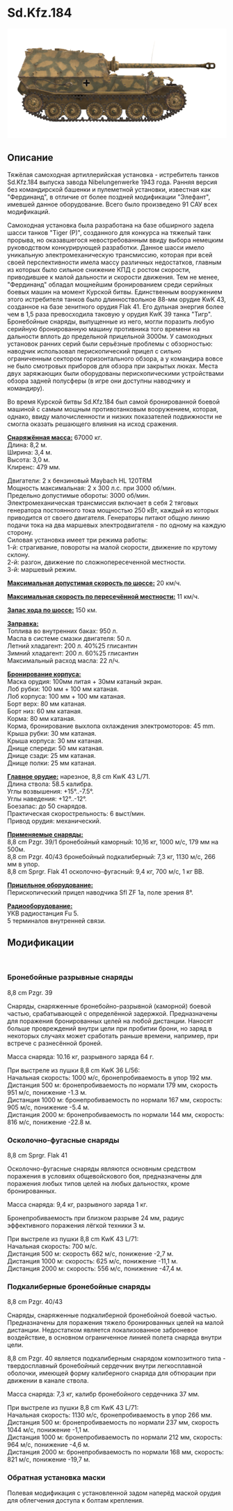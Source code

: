 # Sd.Kfz.184  
  
![sdkfz184](../images/sdkfz184.png)  
  
## Описание  
  
Тяжёлая самоходная артиллерийская установка - истребитель танков Sd.Kfz.184 выпуска завода Nibelungenwerke 1943 года. Ранняя версия без командирской башенки и пулеметной установки, известная как "Фердинанд", в отличие от более поздней модификации "Элефант", имевшей данное оборудование. Всего было произведено 91 САУ всех модификаций.  
  
Самоходная установка была разработана на базе обширного задела шасси танков "Tiger (P)", созданного для конкурса на тяжелый танк прорыва, но оказавшегося невостребованным ввиду выбора немецким руководством конкурирующей разработки. Данное шасси имело уникальную электромеханическую трансмиссию, которая при всей своей перспективности имела массу различных недостатков, главным из которых было сильное снижение КПД с ростом скорости, приводившее к малой дальности и скорости движения. Тем не менее, "Фердинанд" обладал мощнейшим бронированием среди серийных боевых машин на момент Курской битвы. Единственным вооружением этого истребителя танков было длинноствольное 88-мм орудие KwK 43, созданное на базе зенитного орудия Flak 41. Его дульная энергия более чем в 1,5 раза превосходила таковую у орудия KwK 39 танка "Тигр". Бронебойные снаряды, выпущенные из него, могли поразить любую серийную бронированную машину противника того времени на дальности вплоть до предельной прицельной 3000м. У самоходных  установок ранних серий были серьёзные проблемы с обзорностью: наводчик использовал перископический прицел с сильно ограниченным сектором горизонтального обзора, а у командира вовсе не было смотровых приборов для обзора при закрытых люках.  Места двух заряжающих были оборудованы перископическими устройствами обзора задней полусферы (в игре они доступны наводчику и командиру).  
  
Во время Курской битвы Sd.Kfz.184 был самой бронированной боевой машиной с самым мощным противотанковым вооружением, которая, однако, ввиду малочисленности и низких показателей подвижности не смогла оказать решающего влияния на исход сражения.  
  
<b><u>Снаряжённая масса:</u></b> 67000 кг.  
Длина: 8,2 м.  
Ширина: 3,4 м.  
Высота: 3,0 м.  
Клиренс: 479 мм.  
  
Двигатели: 2 x бензиновый Maybach HL 120TRM  
Мощность максимальная: 2 x 300 л.с. при 3000 об/мин.  
Предельно допустимые обороты: 3000 об/мин.  
Электромеханическая трансмиссия включает в себя 2 тяговых генератора постоянного тока мощностью 250 кВт, каждый из которых приводится от своего двигателя. Генераторы питают общую линию подачи тока на два маршевых электродвигателя - по одному на каждую сторону.  
Силовая установка имеет три режима работы:  
1-й: страгивание, повороты на малой скорости, движение по крутому склону.  
2-й: разгон, движение по сложнопересеченной местности.  
3-й: маршевый режим.  
  
<b><u>Максимальная допустимая скорость по шоссе:</u></b> 20 км/ч.  
  
<b><u>Максимальная скорость по пересечённой местности:</u></b> 11 км/ч.  
  
<b><u>Запас хода по шоссе:</u></b> 150 км.  
  
<b><u>Заправка:</u></b>  
Топлива во внутренних баках: 950 л.  
Масла в системе смазки двигателя: 50 л.  
Летний хладагент: 200 л. 40%25 глисантин  
Зимний хладагент: 200 л. 60%25 глисантин  
Максимальный расход масла: 22 л/ч.  
  
<b><u>Бронирование корпуса:</u></b>  
Маска орудия: 100мм литая + 30мм катаный экран.  
Лоб рубки: 100 мм + 100 мм катаная.  
Лоб корпуса: 100 мм + 100 мм катаная.  
Борт верх: 80 мм катаная.  
Борт низ: 60 мм катаная.  
Корма: 80 мм катаная.  
Корма, бронирование выхлопа охлаждения электромоторов: 45 mm.  
Крыша рубки: 30 мм катаная.  
Крыша корпуса: 30 мм катаная.  
Днище спереди: 50 мм катаная.  
Днище сзади: 25 мм катаная.  
Днище полки: 25 мм катаная.  
  
<b><u>Главное орудие:</u></b> нарезное, 8,8 cm KwK 43 L/71.  
Длина ствола: 58.5 калибра.  
Углы возвышения: +15°..-7.5°.  
Углы наведения: +12°..-12°.  
Боезапас: до 50 снарядов.  
Практическая скорострельность: 6 выст/мин.  
Привод орудия: механический.  
  
<b><u>Применяемые снаряды:</u></b>  
8,8 cm Pzgr. 39/1 бронебойный каморный: 10,16 кг, 1000 м/с, 179 мм на 500м.  
8,8 cm Pzgr. 40/43 бронебойный подкалиберный: 7,3 кг, 1130 м/с, 266 мм в упор.  
8,8 cm Sprgr. Flak 41 осколочно-фугасный: 9,4 кг, 700 м/с, 1 кг ВВ.  
  
<b><u>Прицельное оборудование:</u></b>  
Перископический прицел наводчика Sfl ZF 1a, поле зрения 8°.  
  
<b><u>Радиооборудование:</u></b>  
УКВ радиостанция Fu 5.  
5 терминалов внутренней связи.  
  
## Модификации  
  ﻿
  
### Бронебойные разрывные снаряды  
  
8,8 cm Pzgr. 39  
  
Снаряды, снаряженные бронебойно-разрывной (каморной) боевой частью, срабатывающей с определённой задержкой. Предназначены для поражения бронированных целей на любой дистанции. Наносят больше провреждений внутри цели при пробитии брони, но заряд в некоторых случаях может сработать раньше времени, например, при встрече с разнесённой броней.  
  
Масса снаряда: 10.16 кг, разрывного заряда 64 г.  
  
При выстреле из пушки 8,8 cm KwK 36 L/56:  
Начальная скорость: 1000 м/с, бронепробиваемость в упор 192 мм.  
Дистанция 500 м: бронепробиваемость по нормали 179 мм, скорость 951 м/с, понижение -1.3 м.  
Дистанция 1000 м: бронепробиваемость по нормали 167 мм, скорость: 905 м/с, понижение -5.4 м.  
Дистанция 2000 м: бронепробиваемость по нормали 144 мм, скорость: 816 м/с, понижение -22.8 м.  ﻿
  
### Осколочно-фугасные снаряды  
  
8,8 cm Sprgr. Flak 41  
  
Осколочно-фугасные снаряды являются основным средством поражения в условиях общевойскового боя, предназначены для поражения любых типов целей на любых дальностях, кроме бронированных.  
  
Масса снаряда: 9,4 кг, разрывного заряда 1 кг.  
  
Бронепробиваемость при близком разрыве 24 мм, радиус эффективного поражения лёгкой техники 3 м.  
  
При выстреле из пушки 8,8 cm KwK 43 L/71:  
Начальная скорость: 700 м/с.  
Дистанция 500 м: скорость 662 м/с, понижение -2,7 м.  
Дистанция 1000 м: скорость: 625 м/с, понижение -11,1 м.  
Дистанция 2000 м: скорость: 556 м/с, понижение -47,4 м.  ﻿
  
### Подкалиберные бронебойные снаряды  
  
8,8 cm Pzgr. 40/43  
  
Снаряды, снаряженные подкалиберной бронебойной боевой частью. Предназначены для поражения тяжело бронированных целей на малой дистанции. Недостатком является локализованное заброневое воздействие, в основном ограниченное линией полета снаряда внутри цели.  
  
8,8 cm Pzgr. 40 является подкалиберным снарядом композитного типа - твердосплавный бронебойный сердечник внутри легкосплавной оболочки, имеющей форму калиберного снаряда для обтюрации при движении в канале ствола.  
  
Масса снаряда: 7,3 кг, калибр бронебойного сердечника 37 мм.  
  
При выстреле из пушки 8,8 cm KwK 43 L/71:  
Начальная скорость: 1130 м/с, бронепробиваемость в упор 266 мм.  
Дистанция 500 м: бронепробиваемость по нормали 237 мм, скорость 1044 м/с, понижение -1,1 м.  
Дистанция 1000 м: бронепробиваемость по нормали 212 мм, скорость: 964 м/с, понижение -4,6 м.  
Дистанция 2000 м: бронепробиваемость по нормали 168 мм, скорость: 821 м/с, понижение -19,7 м.  ﻿
  
### Обратная установка маски  
  
Полевая модификация с установленной задом наперёд маской орудия для облегчения доступа к болтам крепления.  
